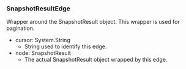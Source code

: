 ### SnapshotResultEdge
Wrapper around the SnapshotResult object. This wrapper is used for pagination.

- cursor: System.String
  - String used to identify this edge.
- node: SnapshotResult
  - The actual SnapshotResult object wrapped by this edge.
